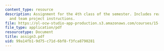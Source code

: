 ```yaml
---
content_type: resource
description: Assignment for the 4th class of the semester. Includes reading assignment
  and team project instructions.
file: https://ol-ocw-studio-app-production.s3.amazonaws.com/courses/15-996-cross-cultural-leadership-fall-2004/99a14fb19d75c71d6bf8f3fca8790281_assign3.pdf
file_type: application/pdf
resourcetype: Document
title: assign3.pdf
uid: 99a14fb1-9d75-c71d-6bf8-f3fca8790281
---
```

